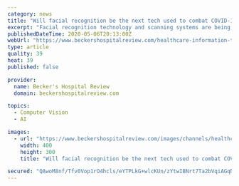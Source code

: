 ```yaml
---
category: news
title: "Will facial recognition be the next tech used to combat COVID-19?"
excerpt: "Facial recognition technology and scanning systems are being developed and introduced by some hospitals to aid COVID-19 response efforts, according to STAT. Tampa (Fla.) General Hospital recently implemented an artificial intelligence-powered system that uses thermal-scanning face cameras to search for fevers,"
publishedDateTime: 2020-05-06T20:13:00Z
webUrl: "https://www.beckershospitalreview.com/healthcare-information-technology/will-facial-recognition-be-the-next-tech-used-to-combat-covid-19.html"
type: article
quality: 39
heat: 39
published: false

provider:
  name: Becker's Hospital Review
  domain: beckershospitalreview.com

topics:
  - Computer Vision
  - AI

images:
  - url: "https://www.beckershospitalreview.com/images/channels/healthcare-information-technology/3.jpg"
    width: 400
    height: 300
    title: "Will facial recognition be the next tech used to combat COVID-19?"

secured: "QAwoM8nf/Tfv0Vop1rO4hcls/eYTPLkG+wlcKUn/zYtwIBNrt7Ta2bVqiAGqNYSQQ0I7h2LazwXEr3TvVkxcNE+GFeIxCLXzb8UnIMlMvkXQk3LCd/Jc9sNvrQCf4US5I1icfrTnrE+wW99d6f+PneA2ZUyg4QtQvP6NybSsBO/okNdKxXFy3cce8lJfgO6Wax7mxaXARk0A2Lg+1Kv8oCj8PXgOAYSOXlubLUx6sow3G+zhTVCRpY3/Ih5qnW9Qq8CEsq6LoAtqFvDnaS9UDg2wyELj3szGdqAQzEPUe1WxZJtJQuSFCyHNV84IX750;jyYTMzQkxrzSi4aop5zRiw=="
---
```


